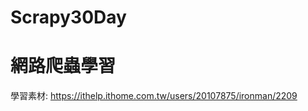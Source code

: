 # Scrapy30Day
<h1> 網路爬蟲學習</h1>

學習素材: <a href="https://ithelp.ithome.com.tw/users/20107875/ironman/2209">https://ithelp.ithome.com.tw/users/20107875/ironman/2209</a>
